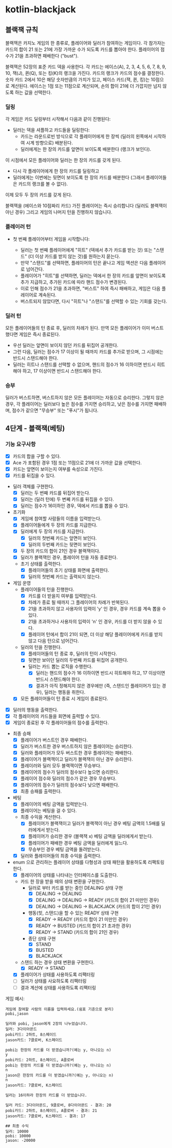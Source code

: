 # kotlin-blackjack

## 블랙잭 규칙

블랙잭은 카지노 게임의 한 종류로, 플레이어와 딜러가 참여하는 게임이다. 각 참가자는 카드의 합이 21 또는 21에 가장 가까운 수가 되도록 카드를 뽑아야 한다.
플레이어의 점수가 21을 초과하면 패배한다 ("bust").

블랙잭은 52장의 표준 카드 덱을 사용한다. 각 카드는 에이스(A), 2, 3, 4, 5, 6, 7, 8, 9, 10, 잭(J), 퀸(Q), 또는 킹(K)의 랭크을 가진다.
카드의 랭크가 카드의 점수를 결정한다. 숫자 카드 2에서 10은 해당 숫자만큼의 가치가 있고, 페이스 카드(잭, 퀸, 킹)는 10점으로 계산된다.
에이스는 1점 또는 11점으로 계산되며, 손의 합이 21에 더 가깝지만 넘지 않도록 하는 값을 선택한다.

### 딜링

각 게임은 카드 딜링부터 시작해서 다음과 같이 진행된다:

- 딜러는 덱을 셔플하고 카드들을 딜링한다:
  - 카드는 라운드로빈 방식으로 각 플레이어에게 한 장씩 (딜러의 왼쪽에서 시작하여 시계 방향으로) 배분된다.
  - 딜러에게는 한 장의 카드를 앞면이 보이도록 배분한다 (랭크가 보인다).

이 시점에서 모든 플레이어와 딜러는 한 장의 카드를 갖게 된다.

- 다시 각 플레이어에게 한 장의 카드를 딜링하고
- 딜러에게는 이번에는 뒷면이 보이도록 한 장의 카드를 배분한다 (그래서 플레이어들은 카드의 랭크를 볼 수 없다).

이제 모두 두 장의 카드를 갖게 된다.

블랙잭을 (에이스와 10점짜리 카드) 가진 플레이어는 즉시 승리합니다 (딜러도 블랙잭이 아닌 경우) 그리고 게임의 나머지 턴을 진행하지 않습니다.

### 플레이러 턴

- 첫 번째 플레이어부터 게임을 시작합니다:

  - 딜러는 첫 번째 플레이어에게 "히트" (덱에서 추가 카드를 받는 것) 또는 "스탠드" (더 이상 카드를 받지 않는 것)를 원하는지 묻는다.
  - 만약 "스탠드"를 선택하면, 플레이어의 턴은 끝나고 게임 액션은 다음 플레이어로 넘어간다.
  - 플레이어가 "히트"를 선택하면, 딜러는 덱에서 한 장의 카드를 앞면이 보이도록 추가 지급하고, 추가된 카드에 따라 핸드 점수가 변경된다.
  - 이로 인해 점수가 21을 초과하면, "버스트" 하여 즉시 패배하고, 게임은 다음 플레이어로 계속된다.
  - 버스트되지 않았다면, 다시 "히트"나 "스탠드"를 선택할 수 있는 기회를 갖는다.

### 딜러 턴

모든 플레이어들의 턴 종료 후, 딜러의 차례가 된다. 만역 모든 플레이어가 이미 버스트했다면 게임은 즉시 종료된다.

- 우선 딜러는 앞면이 보이지 않던 카드를 뒤집어 공개한다.
- 그런 다음, 딜러는 점수가 17 이상이 될 때까지 카드를 추가로 받으며, 그 시점에는 반드시 스탠드해야 한다.
- 딜러는 히트나 스탠드를 선택할 수 없으며, 핸드의 점수가 16 이하이면 반드시 히트해야 하고, 17 이상이면 반드시 스탠드해야 한다.

### 승부

딜러가 버스트하면, 버스트하지 않은 모든 플레이어는 자동으로 승리한다. 그렇지 않은 경우, 각 플레이어는 딜러보다 높은 점수를 가지면 승리하고, 낮은 점수를 가지면 패배하며,
점수가 같으면 "무승부" 또는 "푸시"가 됩니다.

## 4단계 - 블랙잭(베팅)

### 기능 요구사항

- [x] 카드의 합을 구할 수 있다.
- [x] Ace 가 포함된 경우 1점 또는 11점으로 21에 더 가까운 값을 선택한다.
- [x] 카드는 앞면이 보이는지 여부를 속성으로 가진다.
- [x] 카드를 뒤집을 수 있다.
- 딜러 객체를 구현한다.
  - [x] 딜러는 두 번째 카드를 뒤집어 받는다.
  - [x] 딜러는 (딜러 턴에) 두 변쪠 카드를 뒤집을 수 있다.
  - [x] 딜러는 점수가 16이하인 경우, 덱에서 카드를 뽑을 수 있다.
- 초기화
  - [x] 게임에 참여할 사람들의 이름을 입력받는다.
  - [x] 플레이어들에게 두 장의 카드를 지급한다.
  - [x] 딜러에게 두 장의 카드를 지급한다.
    - [x] 딜러의 첫번째 카드는 앞면이 보인다.
    - [x] 딜러의 두번째 카드는 뒷면이 보인다.
  - [x] 두 장의 카드의 합이 21인 경우 블랙잭이다.
  - [x] 딜러가 블랙잭인 경우, 플레이어 턴을 자동 종료한다.
  - 초기 상태를 출력한다.
    - [x] 플레이어들의 초기 상태를 화면에 출력한다.
    - [x] 딜러의 첫번쩨 카드는 출력되지 않는다.
- 게임 운영
  - 플레이어들의 턴을 진행한다.
    - [x] 카드를 더 받을지 여부를 입력받는다.
    - [x] 차례가 종료 될 때까지 그 플레이어의 차례가 반복된다.
    - [x] 21을 초과하지 않고 사용자의 입력이 'y' 인 경우, 경우 카드를 계속 뽑을 수 있다.
    - [x] 21을 초과하거나 사용자의 입력이 'n' 인 경우, 카드를 더 받지 않을 수 있다.
    - [x] 플레이어 턴에서 합이 21이 되면, 더 이상 해당 플레이어에게 카드를 받지 않고 다음 턴으로 넘어간다.
  - 딜러의 턴을 진행한다.
    - [x] 플레이어들의 턴 종료 후, 딜러의 턴이 시작한다.
    - [x] 뒷면만 보이던 딜러의 두번째 카드를 뒤집어 공개한다.
    - 딜러는 카드 뽑는 로직을 수행한다.
      - [x] 딜러는 핸드의 점수가 16 이하이면 반드시 히트해야 하고, 17 이상이면 반드시 스탠드해야 한다.
      - [x] 결과가 아직 정해지지 않은 경우에만 (즉, 스탠드인 플레이어가 있는 경우), 딜러는 행동을 취한다.
  - [x] 모든 플레이어들이 턴 종료 시 게임이 종료된다.
- [x] 딜러의 행동을 출력한다.
- [x] 각 플레이어의 카드들을 회면에 출력할 수 있다.
- [x] 게임이 종료된 후 각 플레이어들의 점수를 출력한다.
- 최종 승패
  - [x] 플레이어가 버스트인 경우 패배한다.
  - [x] 딜러가 버스트한 경우 버스트하지 않은 플레이어는 승리한다.
  - [x] 딜러와 플레이어가 모두 버스트한 경우 플레이어는 패배한다.
  - [x] 플레이어가 블랙잭이고 딜러가 블랙잭이 아닌 경우 승리한다.
  - [x] 플레이러와 딜러 모두 블랙잭이면 무승부다.
  - [x] 플레이어의 점수가 딜러의 점수보다 높으면 승리한다.
  - [x] 플레이어 점수와 딜러의 점수가 같은 경우 무승부다.
  - [x] 플레이어의 점수가 딜러의 점수보다 낮으면 패배한다.
  - [x] 최종 승패를 출력한다.
- 베팅
  - [x] 플레이어의 베팅 금액을 입력받는다.
  - [x] 플레이어는 베팅을 걸 수 있다.
  - 최종 수익을 계산한다.
    - [x] 플레이어가 블랙잭이고 딜러가 블랙잭이 아닌 경우 베팅 금액의 1.5배를 딜러에게서 받는다.
    - [x] 플레이어가 승리한 경우 (블랙잭 x) 베팅 금액을 딜러에게서 받는다.
    - [x] 플레이어가 패배한 경우 베팅 금액을 딜러에게 잃느다.
    - [x] 무승부인 경우 베팅 금액을 돌려받는다.
  - [x] 딜러와 플레이어들의 최종 수익을 출력한다.
- enum 으로 관리하는 플레이어 상태를 다형성과 상태 패턴을 활용하도록 리팩토링 한다.
  - [x] 플레이어의 상태를 나타내는 인터페이스를 도출한다.
  - 카드 한 장을 받을 때의 상태 변환을 구현한다.
    - 딜러로 부터 카드를 받는 중인 DEALING 상태 구현
      - [x] DEALING -> DEALING
      - [x] DEALING -> DEALING -> READY (카드의 합이 21 미만인 경우)
      - [x] DEALING -> DEALING -> BLACKJACK (카드의 합이 21인 경우)
    - 행동(힛, 스탠드)을 할 수 있는 READY 상태 구현
      - [x] READY -> READY (카드의 합이 21 미만인 경우)
      - [x] READY -> BUSTED (카드의 합이 21 초과한 경우)
      - [x] READY -> STAND (카드의 합이 21인 경우)
    - 종단 상태 구현
      - [x] STAND
      - [x] BUSTED
      - [x] BLACKJACK
  - 스탠드 하는 경우 상태 변환을 구현한다.
    - [x] READY -> STAND
  - [x] 플레이어가 상태를 사용하도록 리팩터링
  - [ ] 딜러가 상태를 사요하도록 리팩터링
  - [ ] 결과 계산에 상태를 사용하도록 리팩터링

게임 예시:

```text
게임에 참여할 사람의 이름을 입력하세요.(쉼표 기준으로 분리)
pobi,jason

딜러와 pobi, jason에게 2장의 나누었습니다.
딜러: 3다이아몬드
pobi카드: 2하트, 8스페이드
jason카드: 7클로버, K스페이드

pobi는 한장의 카드를 더 받겠습니까?(예는 y, 아니오는 n)
y
pobi카드: 2하트, 8스페이드, A클로버
pobi는 한장의 카드를 더 받겠습니까?(예는 y, 아니오는 n)
n
jason은 한장의 카드를 더 받겠습니까?(예는 y, 아니오는 n)
n
jason카드: 7클로버, K스페이드

딜러는 16이하라 한장의 카드를 더 받았습니다.

딜러 카드: 3다이아몬드, 9클로버, 8다이아몬드 - 결과: 20
pobi카드: 2하트, 8스페이드, A클로버 - 결과: 21
jason카드: 7클로버, K스페이드 - 결과: 17

## 최종 수익
딜러: 10000
pobi: 10000 
jason: -20000
```
